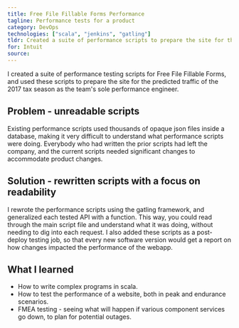 ```yaml
---
title: Free File Fillable Forms Performance
tagline: Performance tests for a product
category: DevOps
technologies: ["scala", "jenkins", "gatling"]
tldr: Created a suite of performance scripts to prepare the site for the predicted traffic of the 2017 tax season as the team's sole performance engineer.
for: Intuit
source:
---
```

I created a suite of performance testing scripts for Free File Fillable Forms, and used these scripts to prepare the site for the predicted traffic of the 2017 tax season as the team's sole performance engineer.

## Problem - unreadable scripts
Existing performance scripts used thousands of opaque json files inside a database, making it very difficult to understand what performance scripts were doing. Everybody who had written the prior scripts had left the company, and the current scripts needed significant changes to accommodate product changes.

## Solution - rewritten scripts with a focus on readability
I rewrote the performance scripts using the gatling framework, and generalized each tested API with a function. This way, you could read through the main script file and understand what it was doing, without needing to dig into each request. I also added these scripts as a post-deploy testing job, so that every new software version would get a report on how changes impacted the performance of the webapp.

## What I learned
- How to write complex programs in scala.
- How to test the performance of a website, both in peak and endurance scenarios.
- FMEA testing - seeing what will happen if various component services go down, to plan for potential outages.
